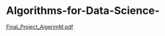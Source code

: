 # Algorithms-for-Data-Science-
[Final_Project_AigerimM.pdf](https://github.com/AigerimAnsurova/Algorithms-for-Data-Science-/files/9446156/Final_Project_AigerimM.pdf)
